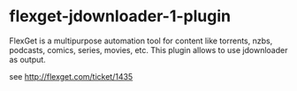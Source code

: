 # flexget-jdownloader-1-plugin 

FlexGet is a multipurpose automation tool for content like torrents, nzbs, podcasts, comics, series, movies, etc.
This plugin allows to use jdownloader as output.

see http://flexget.com/ticket/1435